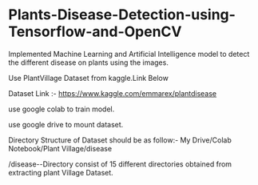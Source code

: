 # Plants-Disease-Detection-using-Tensorflow-and-OpenCV
Implemented Machine Learning and Artificial Intelligence model to detect the different disease on plants using the images.

Use PlantVillage Dataset from kaggle.Link Below

Dataset Link :- https://www.kaggle.com/emmarex/plantdisease

use google colab to train model.

use google drive to mount dataset.

Directory Structure of Dataset should be as follow:- My Drive/Colab Notebook/Plant Village/disease 

/disease--Directory consist of 15 different directories obtained from extracting plant Village Dataset.
